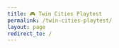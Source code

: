 ```yaml
---
title: 🎮 Twin Cities Playtest
permalink: /twin-cities-playtest/
layout: page
redirect_to: /
---
```

